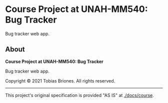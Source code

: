 # Course Project at UNAH-MM540: Bug Tracker

Bug tracker web app.

## About

**Course Project at UNAH-MM540: Bug Tracker**

Bug tracker web app.

Copyright © 2021 Tobias Briones. All rights reserved.

---

This project's original specification is provided "AS IS" at [./docs/course](./docs/course).
